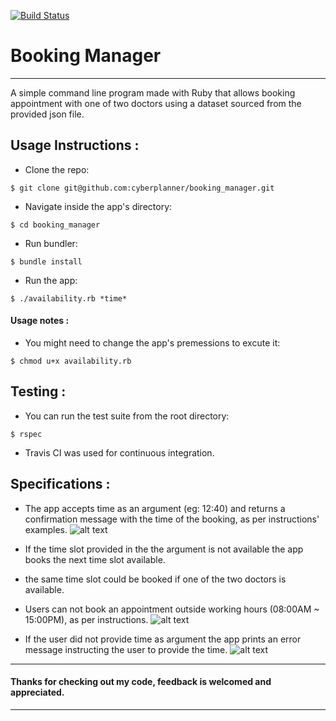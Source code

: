 [![Build Status](https://travis-ci.com/cyberplanner/booking_manager.svg?token=2GwpjbQN1QM2GpxTtmcG&branch=master)](https://travis-ci.com/cyberplanner/booking_manager)

# Booking Manager
----
A simple command line program made with Ruby that allows booking appointment with one of two doctors using a dataset sourced from the provided json file.

## Usage Instructions :

* Clone the repo:

```
$ git clone git@github.com:cyberplanner/booking_manager.git
```

* Navigate inside the app's directory:

```
$ cd booking_manager
```
* Run bundler:

```
$ bundle install
```
* Run the app:

```
$ ./availability.rb *time*
```
#### Usage notes :
* You might need to change the app's premessions to excute it:
```
$ chmod u+x availability.rb
```

## Testing :
* You can run the test suite from the root directory:
```
$ rspec
```
* Travis CI was used for continuous integration.


## Specifications :

* The app accepts time as an argument (eg: 12:40) and returns a confirmation message with the time of the booking, as per instructions' examples.
![alt text](http://i66.tinypic.com/2s7tnd5.jpg "booking an appointment")

* If the time slot provided in the the argument is not available the app books the next time slot available.

* the same time slot could be booked if one of the two doctors is available.

* Users can not book an appointment outside working hours (08:00AM ~ 15:00PM), as per instructions.
![alt text](http://i67.tinypic.com/rm8w1j.jpg "Error 1")
* If the user did not provide time as argument the app prints an error message instructing the user to provide the time.
![alt text](http://i65.tinypic.com/1zee9o9.jpg "Error 2")

----
#### Thanks for checking out my code, feedback is welcomed and appreciated.
----
